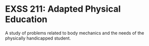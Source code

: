 # EXSS 211: Adapted Physical Education

A study of problems related to body mechanics and the needs of the physically handicapped student.